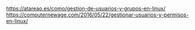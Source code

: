https://atareao.es/como/gestion-de-usuarios-y-grupos-en-linux/
https://computernewage.com/2016/05/22/gestionar-usuarios-y-permisos-en-linux/